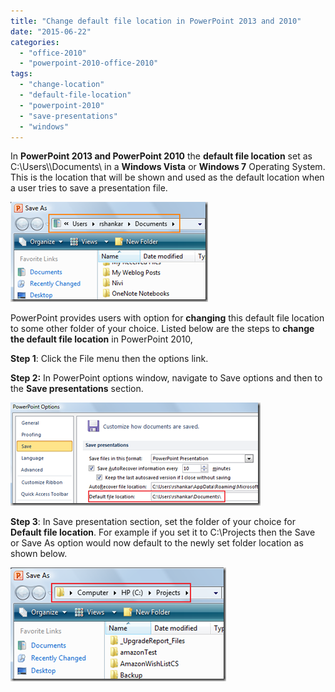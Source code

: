 ```yaml
---
title: "Change default file location in PowerPoint 2013 and 2010"
date: "2015-06-22"
categories: 
  - "office-2010"
  - "powerpoint-2010-office-2010"
tags: 
  - "change-location"
  - "default-file-location"
  - "powerpoint-2010"
  - "save-presentations"
  - "windows"
---
```


In **PowerPoint 2013 and PowerPoint 2010** the **default file location** set as C:\\Users\\<username>\\Documents\\ in a **Windows Vista** or **Windows 7** Operating System. This is the location that will be shown and used as the default location when a user tries to save a presentation file.

[![PowerPoint Save As](images/image_thumb181.png "PowerPoint Save As")](http://blogmines.com/blog/wp-content/uploads/2011/07/image181.png)

PowerPoint provides users with option for **changing** this default file location to some other folder of your choice. Listed below are the steps to **change the default file location** in PowerPoint 2010,

**Step 1**: Click the File menu then the options link.

**Step 2:** In PowerPoint options window, navigate to Save options and then to the **Save presentations** section.

[![PowerPoint Options](images/image_thumb182.png "PowerPoint Options")](http://blogmines.com/blog/wp-content/uploads/2011/07/image182.png)

**Step 3**: In Save presentation section, set the folder of your choice for **Default file location**. For example if you set it to C:\\Projects then the Save or Save As option would now default to the newly set folder location as shown below.

[![Change Default File Location PowerPoint](images/image_thumb183.png "Change Default File Location PowerPoint")](http://blogmines.com/blog/wp-content/uploads/2011/07/image183.png)

